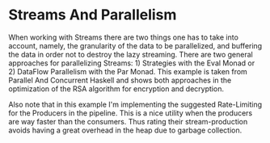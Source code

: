 # Streams And Parallelism

When working with Streams there are two things one has to take
into account, namely, the granularity of the data to be parallelized, and
buffering the data in order not to destroy the lazy streaming.
There are two general approaches for parallelizing Streams: 1) Strategies with
the Eval Monad or 2) DataFlow Parallelism with the Par Monad.
This example is taken from Parallel And Concurrent Haskell and shows both
approaches in the optimization of the RSA algorithm for encryption and
decryption.

Also note that in this example I'm implementing the suggested Rate-Limiting
for the Producers in the pipeline. This is a nice utility when the producers
are way faster than the consumers. Thus rating their stream-production avoids
having a great overhead in the heap due to garbage collection.